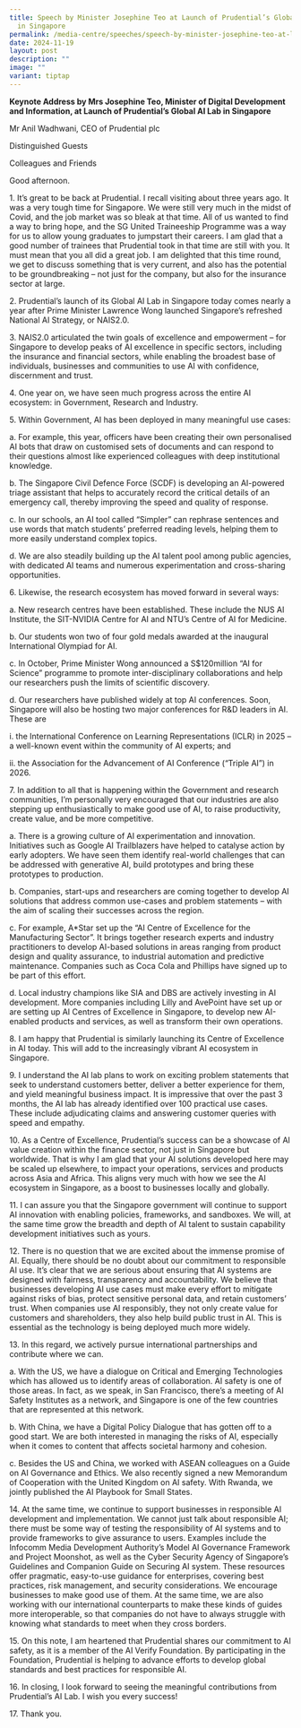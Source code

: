 ```yaml
---
title: Speech by Minister Josephine Teo at Launch of Prudential’s Global AI Lab
  in Singapore
permalink: /media-centre/speeches/speech-by-minister-josephine-teo-at-launch-of-prudential-global-ai-lab/
date: 2024-11-19
layout: post
description: ""
image: ""
variant: tiptap
---
```

<p><strong>Keynote Address by Mrs Josephine Teo, Minister of Digital Development and Information, at Launch of Prudential’s Global AI Lab in Singapore</strong>
</p>
<p>Mr Anil Wadhwani, CEO of Prudential plc</p>
<p>Distinguished Guests</p>
<p>Colleagues and Friends</p>
<p>Good afternoon.</p>
<p>1. It’s great to be back at Prudential. I recall visiting about three
years ago. It was a very tough time for Singapore. We were still very much
in the midst of Covid, and the job market was so bleak at that time. All
of us wanted to find a way to bring hope, and the SG United Traineeship
Programme was a way for us to allow young graduates to jumpstart their
careers. I am glad that a good number of trainees that Prudential took
in that time are still with you. It must mean that you all did a great
job. I am delighted that this time round, we get to discuss something that
is very current, and also has the potential to be groundbreaking – not
just for the company, but also for the insurance sector at large.</p>
<p>2. Prudential’s launch of its Global AI Lab in Singapore today comes nearly
a year after Prime Minister Lawrence Wong launched Singapore’s refreshed
National AI Strategy, or NAIS2.0.</p>
<p>3. NAIS2.0 articulated the twin goals of excellence and empowerment –
for Singapore to develop peaks of AI excellence in specific sectors, including
the insurance and financial sectors, while enabling the broadest base of
individuals, businesses and communities to use AI with confidence, discernment
and trust.</p>
<p>4. One year on, we have seen much progress across the entire AI ecosystem:
in Government, Research and Industry.</p>
<p>5. Within Government, AI has been deployed in many meaningful use cases:</p>
<p>a. For example, this year, officers have been creating their own personalised
AI bots that draw on customised sets of documents and can respond to their
questions almost like experienced colleagues with deep institutional knowledge.</p>
<p>b. The Singapore Civil Defence Force (SCDF) is developing an AI-powered
triage assistant that helps to accurately record the critical details of
an emergency call, thereby improving the speed and quality of response.</p>
<p>c. In our schools, an AI tool called “Simpler” can rephrase sentences
and use words that match students’ preferred reading levels, helping them
to more easily understand complex topics.</p>
<p>d. We are also steadily building up the AI talent pool among public agencies,
with dedicated AI teams and numerous experimentation and cross-sharing
opportunities.</p>
<p>6. Likewise, the research ecosystem has moved forward in several ways:</p>
<p>a. New research centres have been established. These include the NUS AI
Institute, the SIT-NVIDIA Centre for AI and NTU’s Centre of AI for Medicine.</p>
<p>b. Our students won two of four gold medals awarded at the inaugural International
Olympiad for AI.</p>
<p>c. In October, Prime Minister Wong announced a S$120million “AI for Science”
programme to promote inter-disciplinary collaborations and help our researchers
push the limits of scientific discovery.</p>
<p>d. Our researchers have published widely at top AI conferences. Soon,
Singapore will also be hosting two major conferences for R&amp;D leaders
in AI. These are</p>
<p>i. the International Conference on Learning Representations (ICLR) in
2025 – a well-known event within the community of AI experts; and</p>
<p>ii. the Association for the Advancement of AI Conference (“Triple AI”)
in 2026.</p>
<p>7. In addition to all that is happening within the Government and research
communities, I’m personally very encouraged that our industries are also
stepping up enthusiastically to make good use of AI, to raise productivity,
create value, and be more competitive.</p>
<p>a. There is a growing culture of AI experimentation and innovation. Initiatives
such as Google AI Trailblazers have helped to catalyse action by early
adopters. We have seen them identify real-world challenges that can be
addressed with generative AI, build prototypes and bring these prototypes
to production.</p>
<p>b. Companies, start-ups and researchers are coming together to develop
AI solutions that address common use-cases and problem statements – with
the aim of scaling their successes across the region.</p>
<p>c. For example, A*Star set up the “AI Centre of Excellence for the Manufacturing
Sector”. It brings together research experts and industry practitioners
to develop AI-based solutions in areas ranging from product design and
quality assurance, to industrial automation and predictive maintenance.
Companies such as Coca Cola and Phillips have signed up to be part of this
effort.</p>
<p>d. Local industry champions like SIA and DBS are actively investing in
AI development. More companies including Lilly and AvePoint have set up
or are setting up AI Centres of Excellence in Singapore, to develop new
AI-enabled products and services, as well as transform their own operations.</p>
<p>8. I am happy that Prudential is similarly launching its Centre of Excellence
in AI today. This will add to the increasingly vibrant AI ecosystem in
Singapore.</p>
<p>9. I understand the AI lab plans to work on exciting problem statements
that seek to understand customers better, deliver a better experience for
them, and yield meaningful business impact. It is impressive that over
the past 3 months, the AI lab has already identified over 100 practical
use cases. These include adjudicating claims and answering customer queries
with speed and empathy.</p>
<p>10. As a Centre of Excellence, Prudential’s success can be a showcase
of AI value creation within the finance sector, not just in Singapore but
worldwide. That is why I am glad that your AI solutions developed here
may be scaled up elsewhere, to impact your operations, services and products
across Asia and Africa. This aligns very much with how we see the AI ecosystem
in Singapore, as a boost to businesses locally and globally.</p>
<p>11. I can assure you that the Singapore government will continue to support
AI innovation with enabling policies, frameworks, and sandboxes. We will,
at the same time grow the breadth and depth of AI talent to sustain capability
development initiatives such as yours.</p>
<p>12. There is no question that we are excited about the immense promise
of AI. Equally, there should be no doubt about our commitment to responsible
AI use. It’s clear that we are serious about ensuring that AI systems are
designed with fairness, transparency and accountability. We believe that
businesses developing AI use cases must make every effort to mitigate against
risks of bias, protect sensitive personal data, and retain customers’ trust.
When companies use AI responsibly, they not only create value for customers
and shareholders, they also help build public trust in AI. This is essential
as the technology is being deployed much more widely.</p>
<p>13. In this regard, we actively pursue international partnerships and
contribute where we can.</p>
<p>a. With the US, we have a dialogue on Critical and Emerging Technologies
which has allowed us to identify areas of collaboration. AI safety is one
of those areas. In fact, as we speak, in San Francisco, there’s a meeting
of AI Safety Institutes as a network, and Singapore is one of the few countries
that are represented at this network.</p>
<p>b. With China, we have a Digital Policy Dialogue that has gotten off to
a good start. We are both interested in managing the risks of AI, especially
when it comes to content that affects societal harmony and cohesion.</p>
<p>c. Besides the US and China, we worked with ASEAN colleagues on a Guide
on AI Governance and Ethics. We also recently signed a new Memorandum of
Cooperation with the United Kingdom on AI safety. With Rwanda, we jointly
published the AI Playbook for Small States.</p>
<p>14. At the same time, we continue to support businesses in responsible
AI development and implementation. We cannot just talk about responsible
AI; there must be some way of testing the responsibility of AI systems
and to provide frameworks to give assurance to users. Examples include
the Infocomm Media Development Authority’s Model AI Governance Framework
and Project Moonshot, as well as the Cyber Security Agency of Singapore’s
Guidelines and Companion Guide on Securing AI system. These resources offer
pragmatic, easy-to-use guidance for enterprises, covering best practices,
risk management, and security considerations. We encourage businesses to
make good use of them. At the same time, we are also working with our international
counterparts to make these kinds of guides more interoperable, so that
companies do not have to always struggle with knowing what standards to
meet when they cross borders.</p>
<p>15. On this note, I am heartened that Prudential shares our commitment
to AI safety, as it is a member of the AI Verify Foundation. By participating
in the Foundation, Prudential is helping to advance efforts to develop
global standards and best practices for responsible AI.</p>
<p>16. In closing, I look forward to seeing the meaningful contributions
from Prudential’s AI Lab. I wish you every success!</p>
<p>17. Thank you.</p>